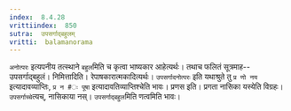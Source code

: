 ```yaml
---
index:  8.4.28
vrittiindex:  850
sutra:  उपसर्गाद्बहुलम्
vritti:  balamanorama 
---
```


`अनोत्परः` इत्यपनीय तत्स्थाने `बहुल`मिति च कृत्वा भाष्यकार आहेत्यर्थः। तथाच फलितं सूत्रमाह--उपसर्गाद्बहुलं। निमित्तादिति। रेपाषकारात्मकादित्यर्थः। `उपसर्गादनोत्परः` इति यथाश्रुते तु `प्र णो नय` इत्यादावव्याप्तिः, `प्र न #ः पूषा` इत्यादावतिव्याप्तिश्चेति भावः। प्रणस इति। प्रगता नासिका यस्येति विग्रहः। `उपसर्गाच्चे`त्यच्, नासिकाया नस्। `उपसर्गाद्बहुल`मिति णत्वमिति भावः। 

